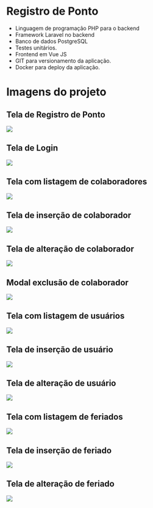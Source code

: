 # Registro de Ponto
- Linguagem de programação PHP para o backend
- Framework Laravel no backend
- Banco de dados PostgreSQL
- Testes unitários.
- Frontend em Vue JS
- GIT para versionamento da aplicação.
- Docker para deploy da aplicação.

# Imagens do projeto
## Tela de Registro de Ponto
![](screen-0.png)

## Tela de Login
![](screen-1.png)

## Tela com listagem de colaboradores
![](screen-3.png)

## Tela de inserção de colaborador
![](screen-4.png)

## Tela de alteração de colaborador
![](screen-10.png)

## Modal exclusão de colaborador
![](screen-11.png)

## Tela com listagem de usuários
![](screen-5.png)

## Tela de inserção de usuário
![](screen-4.png)

## Tela de alteração de usuário
![](screen-9.png)

## Tela com listagem de feriados
![](screen-7.png)

## Tela de inserção de feriado
![](screen-6.png)

## Tela de alteração de feriado
![](screen-8.png)
